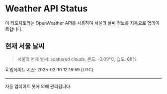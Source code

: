 
# Weather API Status

이 리포지토리는 OpenWeather API를 사용하여 서울의 날씨 정보를 자동으로 업데이트합니다.

## 현재 서울 날씨
> 서울의 현재 날씨: scattered clouds, 온도: -3.09°C, 습도: 68%

⏳ 업데이트 시간: 2025-02-10 12:16:59 (UTC)

---
자동 업데이트 봇에 의해 관리됩니다.
